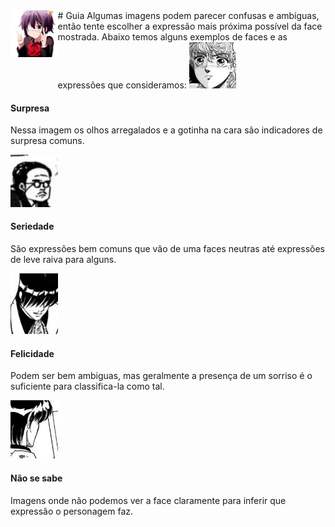 <div style="text-align:right">
<img style="float: left;" src="rikka.gif" width="15%" />
</div>
# Guia 
Algumas imagens podem parecer confusas e ambíguas, então tente escolher a expressão mais próxima possível da face mostrada. Abaixo temos alguns exemplos de faces e as expressões que consideramos:

<img  src="example/1.jpg" width="15%" />

#### Surpresa
Nessa imagem os olhos arregalados e a gotinha na cara são indicadores de surpresa comuns.

<img  src="example/2.jpg" width="15%" />

#### Seriedade
 São expressões bem comuns que vão de uma faces neutras até expressões de leve raiva para alguns.

<img  src="example/3.jpg" width="15%" />

#### Felicidade
Podem ser bem ambiguas, mas geralmente a presença de um sorriso é o suficiente para classifica-la como tal.

<img  src="example/4.jpg" width="15%" />

#### Não se sabe 
Imagens onde não podemos ver a face claramente para inferir que expressão o personagem faz.



